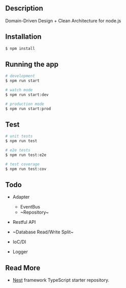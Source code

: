 ## Description

Domain-Driven Design + Clean Architecture for node.js

## Installation

```bash
$ npm install
```

## Running the app

```bash
# development
$ npm run start

# watch mode
$ npm run start:dev

# production mode
$ npm run start:prod
```

## Test

```bash
# unit tests
$ npm run test

# e2e tests
$ npm run test:e2e

# test coverage
$ npm run test:cov
```

## Todo

* Adapter

  * EventBus
  * ~Repository~

* Restful API
* ~Database Read/Write Split~
* IoC/DI
* Logger

## Read More

* [Nest](https://github.com/nestjs/nest) framework TypeScript starter repository.
